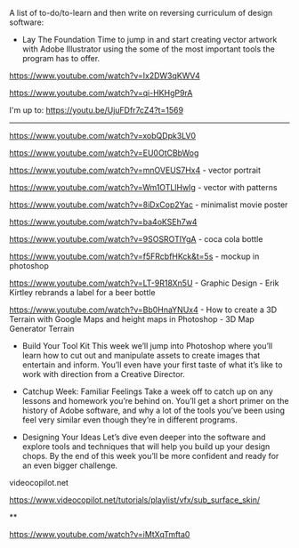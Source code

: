 A list of to-do/to-learn and then write on reversing curriculum of design software:

- Lay The Foundation
Time to jump in and start creating vector artwork with Adobe Illustrator using the some of the most important tools the program has to offer.


https://www.youtube.com/watch?v=Ix2DW3qKWV4

https://www.youtube.com/watch?v=qi-HKHgP9rA

I'm up to: https://youtu.be/UjuFDfr7cZ4?t=1569


***

https://www.youtube.com/watch?v=xobQDpk3LV0

https://www.youtube.com/watch?v=EU0OtCBbWog

https://www.youtube.com/watch?v=mnOVEUS7Hx4 - vector portrait

https://www.youtube.com/watch?v=Wm1OTLlHwIg - vector with patterns

https://www.youtube.com/watch?v=8iDxCop2Yac - minimalist movie poster

https://www.youtube.com/watch?v=ba4oKSEh7w4


https://www.youtube.com/watch?v=9SOSROTlYgA - coca cola bottle

https://www.youtube.com/watch?v=f5FRcbfHKck&t=5s - mockup in photoshop

https://www.youtube.com/watch?v=LT-9R18Xn5U - Graphic Design - Erik Kirtley rebrands a label for a beer bottle

https://www.youtube.com/watch?v=Bb0HnaYNUx4 - How to create a 3D Terrain with Google Maps and height maps in Photoshop - 3D Map Generator Terrain

- Build Your Tool Kit
This week we’ll jump into Photoshop where you’ll learn how to cut out and manipulate assets to create images that entertain and inform. You’ll even have your first taste of what it’s like to work with direction from a Creative Director.

- Catchup Week: Familiar Feelings
Take a week off to catch up on any lessons and homework you’re behind on. You’ll get a short primer on the history of Adobe software, and why a lot of the tools you’ve been using feel very similar even though they’re in different programs.

- Designing Your Ideas
Let’s dive even deeper into the software and explore tools and techniques that will help you build up your design chops. By the end of this week you’ll be more confident and ready for an even bigger challenge.

videocopilot.net

https://www.videocopilot.net/tutorials/playlist/vfx/sub_surface_skin/

**

https://www.youtube.com/watch?v=iMtXqTmfta0
